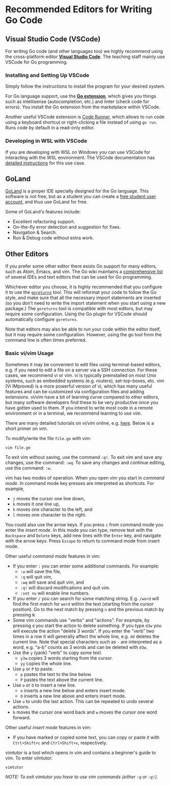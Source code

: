 # Recommended Editors for Writing Go Code

## Visual Studio Code (VSCode)

For writing Go code (and other languages too) we highly recommend using the cross-platform editor **[Visual Studio Code](https://code.visualstudio.com/)**.
The teaching staff mainly use VSCode for Go programming.

### Installing and Setting Up VSCode

Simply follow the instructions to install the program for your desired system.

For Go language support, use the **[Go extension](https://code.visualstudio.com/docs/languages/go)**, which gives you things such as intellisense (autocompletion, etc.) and linter (check code for errors).
You install the Go extension from the marketplace within VSCode.

Another useful VSCode extension is [Code Runner](https://marketplace.visualstudio.com/items?itemName=formulahendry.code-runner), which allows to run code using a keyboard shortcut or right-clicking a file instead of using ``go run``.
Runs code by default in a read-only editor.

### Developing in WSL with VSCode

If you are developing with WSL on Windows you can use VSCode for interacting with the WSL environment.
The VSCode documentation has [detailed instructions](https://code.visualstudio.com/docs/remote/wsl) for this use case.

## GoLand

[GoLand](https://www.jetbrains.com/go/) is a proper IDE specially designed for the Go language.
This software is not free, but as a student you can create a [free student user account](https://www.jetbrains.com/community/education/?fromMenu), and thus use GoLand for free.

Some of GoLand's features include:

* Excellent refactoring support.
* On-the-fly error detection and suggestion for fixes.
* Navigation & Search.
* Run & Debug code without extra work.

## Other Editors

If you prefer some other editor there exists Go support for many editors, such as Atom, Emacs, and vim.
The Go wiki maintains a [comprehensive list](https://github.com/golang/go/wiki/IDEsAndTextEditorPlugins) of several IDEs and text editors that can be used for Go programming.

Whichever editor you choose, it is highly recommended that you configure it to use the [`goreturns`](https://github.com/sqs/goreturns) tool.
This will reformat your code to follow the Go style, and make sure that all the necessary import statements are inserted (so you don’t need to write the import statement when you start using a new package.)
The `goreturns` tool is compatible with most editors, but may require some configuration.
Using the Go plugin for VSCode should automatically configure `goreturns`.

Note that editors may also be able to run your code within the editor itself, but it may require some configuration.
However, using the go tool from the command line is often times preferred.

### Basic vi/vim Usage

Sometimes it may be convenient to edit files using terminal-based editors, e.g. if you need to edit a file on a server via a SSH connection.
For these cases, we recommend vi or vim.
vi is typically preinstalled on most Unix systems, such as embedded systems (e.g. routers), set-top-boxes, etc.
vim (Vi IMproved) is a more powerful version of vi, which has many useful features and can be customized via configuration files and adding extensions.
vi/vim have a bit of learning curve compared to other editors, but many software developers find these to be very productive once you have gotten used to them.
If you intend to write most code in a remote environment or in a terminal, we recommend learning to use vim.

There are many detailed tutorials on vi/vim online, e.g. [here](http://www.washington.edu/computing/unix/vi.html).
Below is a short primer on vim.

To modify/write the file `file.go` with vim:

```console
vim file.go
```

To exit vim without saving, use the command `:q!`.
To exit vim and save any changes, use the command: `:wq`.
To save any changes and continue editing, use the command: `:w`.

vim has two modes of operation.
When you open vim you start in *command mode*.
In command mode key presses are interpreted as shortcuts.
For example,

* `j` moves the cursor one line down,
* `k` moves it one line up,
* `h` moves one character to the left, and
* `l` moves one character to the right.

You could also use the arrow keys.
If you press `i` from command mode you enter the *insert mode*.
In this mode you can type, remove text with the `Backspace` and `Delete` keys, add new lines with the `Enter` key, and navigate with the arrow keys.
Press `Escape` to return to command mode from insert mode.

Other useful *command mode* features in vim:

* If you enter `:` you can enter some additional commands. For example:
  * `:w` will save the file,
  * `:q` will quit vim,
  * `:wq` will save and quit vim, and
  * `:q!` will discard modifications and quit vim.
  * `:set nu` will enable line numbers.
* If you enter `/` you can search for some matching string.
  E.g. `/word` will find the first match for `word` within the text (starting from the cursor position).
  Go to the next match by pressing `n` and the previous match by pressing `N`.
* Some vim commands use "verbs" and "actions".
  For example, by pressing `d` you start the action to delete something.
  If you type `d3w` you will execute the action "delete 3 words".
  If you enter the "verb" two times in a row it will generally affect the whole line, e.g. `dd` deletes the current line.
  Note that special characters such as `-` are interpreted as a word, e.g. "a-b" counts as 3 words and can be deleted with `d3w`.
* Use the `y` (yank) "verb" to copy some text.
  * `y3w` copies 3 words starting from the cursor.
  * `yy` copies the whole line.
* Use `p` or `P` to paste.
  * `p` pastes the text to the line below.
  * `P` pastes the text above the current line.
* Use `o` or `O` to insert a new line.
  * `o` inserts a new line below and enters insert mode.
  * `O` inserts a new line above and enters insert mode.
* Use `u` to undo the last action.
  This can be repeated to undo several actions.
* `b` moves the cursor one word back and `w` moves the cursor one word forward.

Other useful *insert mode* features in vim:

* If you have marked or copied some text, you can copy or paste it with `Ctrl+Shift+c` and `Ctrl+Shift+v`, respectively.

vimtutor is a tool which opens in vim and contains a beginner's guide to vim.
To enter vimtutor:

```console
vimtutor
```

*NOTE: To exit vimtutor you have to use vim commands (either `:q` or `:q!`).*
